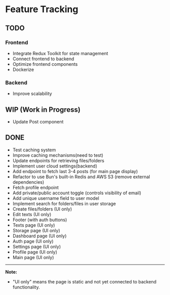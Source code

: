 # Feature Tracking

## TODO

### Frontend

- Integrate Redux Toolkit for state management
- Connect frontend to backend
- Optimize frontend components
- Dockerize

### Backend

- Improve scalability

## WIP (Work in Progress)

- Update Post component

## DONE

- Test caching system
- Improve caching mechanisms(need to test)
- Update endpoints for retrieving files/folders
- Implement user cloud settings(backend)
- Add endpoint to fetch last 3-4 posts (for main page display)
- Refactor to use Bun's built-in Redis and AWS S3 (remove external dependencies)
- Fetch profile endpoint
- Add private/public account toggle (controls visibility of email)
- Add unique username field to user model
- Implement search for folders/files in user storage
- Create files/folders (UI only)
- Edit texts (UI only)
- Footer (with auth buttons)
- Texts page (UI only)
- Storage page (UI only)
- Dashboard page (UI only)
- Auth page (UI only)
- Settings page (UI only)
- Profile page (UI only)
- Main page (UI only)

---

**Note:**

- "UI only" means the page is static and not yet connected to backend functionality.
